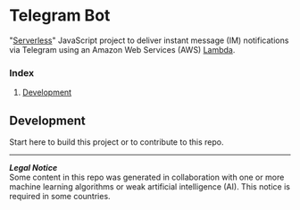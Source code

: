 # Telegram Bot
"[Serverless](https://www.serverless.com)" JavaScript project to deliver instant message (IM) notifications via Telegram using an Amazon Web Services (AWS) [Lambda](https://aws.amazon.com/lambda).

### Index
1. [Development](#development)

## Development
Start here to build this project or to contribute to this repo.

---
**_Legal Notice_**  
Some content in this repo was generated in collaboration with one or more machine learning algorithms or weak artificial intelligence (AI). This notice is required in some countries.
